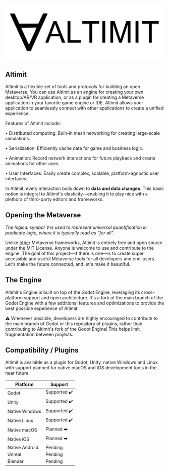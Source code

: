 ![Altimit logo](/logo.png)

## Altimit

Altimit is a flexible set of tools and protocols for building an open Metaverse. You can use Altimit as an engine for creating your own desktop/AR/VR application, or as a plugin for creating a Metaverse application in your favorite game engine or IDE. Altimit allows your application to seamlessly connect with other applications to create a unified experience.

Features of Altimit include:

• Distributed computing: Built-in mesh networking for creating large-scale simulations.

• Serialization: Efficiently cache data for game and business logic.

• Animation: Record network interactions for future playback and create animations for other uses.

• User Interfaces: Easily create complex, scalable, platform-agnostic user interfaces.

In Altimit, every interaction boils down to <b>data and data changes</b>. This basic notion is integral to Altimit's elasticity—enabling it to play nice with a plethora of third-party editors and frameworks.

## Opening the Metaverse

<i>The logical symbol ∀ is used to represent universal quantification in predicate logic, where it is typically read as "for all".</i>

Unlike [other](https://docs.omniverse.nvidia.com/prod_kit/common/NVIDIA_Omniverse_License_Agreement.html) Metaverse frameworks, Altimit is entirely free and open source under the MIT License. Anyone is welcome to use and contribute to the engine. The goal of this project—if there is one—is to create super accessible and useful Metaverse tools for all developers and end-users. Let's make the future connected, and let's make it beautiful.

## The Engine

Altimit's Engine is built on top of the Godot Engine, leveraging its cross-platform support and open architecture. It's a fork of the main branch of the Godot Engine with a few additional features and optimizations to provide the best possible experience of Altimit.

⚠️ Whenever possible, developers are highly encouraged to contribute to the main branch of Godot or this repository of plugins, rather than contributing to Altimit's fork of the Godot Engine! This helps limit fragmentation between projects.

## Compatibility / Plugins

Altimit is available as a plugin for Godot, Unity, native Windows and Linux, with support planned for native macOS and iOS development tools in the near future.

Platform | Support |
--- | --- | 
Godot | Supported ✔️ |
Unity | Supported ✔️ |
Native Windows | Supported ✔️ |
Native Linux | Supported ✔️ |
Native macOS | Planned ➡️ |
Native iOS | Planned ➡️ |
Native Android | Pending  |
Unreal | Pending |
Blender | Pending |

